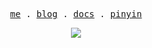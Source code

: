 <p align="center">
  <samp>
    <a href="https://leedom.me">me</a> .
    <a href="https://blog.leedom.me">blog</a> .
    <a href="https://docs.leedom.me">docs</a> .
    <a href="https://leedom.me/pinyin">pinyin</a>
  </samp>
</p>

<div align="center">
  <img src="https://cdn.jsdelivr.net/gh/leedom92/leedom92@github-contribution-grid-snake/github-contribution-grid-snake.svg" />
</div>



<!--
![Leedom's GitHub stats](https://github-readme-stats.vercel.app/api?username=leedom92&show_icons=true&title_color=fff&icon_color=79ff97&text_color=fff&bg_color=30,e96443,904e95)

![](https://img.shields.io/badge/-HTML5-e34f26?style=flat-square&logo=HTML5&logoColor=fff)
![](https://img.shields.io/badge/-CSS3-1572b6?style=flat-square&logo=CSS3&labelColor=1572b6)
![](https://img.shields.io/badge/-JavaScript-fcdc00?style=flat-square&logo=JavaScript&labelColor=fcdc00&logoColor=000)
![](https://img.shields.io/badge/-Vue.js-34495d?style=flat-square&logo=Vue.js&labelColor=34495d)
![](https://img.shields.io/badge/-React-282c34?style=flat-square&logo=React&labelColor=282c34)
![](https://img.shields.io/badge/-Node.js-026e00?style=flat-square&logo=Node.js&logoColor=fff)
-->

<!--
![](https://img.shields.io/badge/-Svelte-fff?style=flat-square&logo=Svelte&labelColor=fff)
-->
